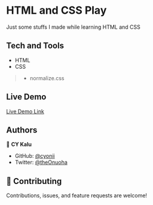 # HTML and CSS Play
Just some stuffs I made while learning HTML and CSS

## Tech and Tools
- HTML
- CSS
>- normalize.css

## Live Demo

[Live Demo Link](https://rawcdn.githack.com/cyonii/html-css-play/46bf8bb87531a23fe0baa18f466dc3b1e2ab1f13/index.html)

## Authors

👤 **CY Kalu**

- GitHub: [@cyonii](https://github.com/cyonii)
- Twitter: [@theOnuoha](https://twitter.com/theOnuoha)

## 🤝 Contributing

Contributions, issues, and feature requests are welcome!
